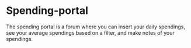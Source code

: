 # Spending-portal
The spending portal is a forum where you can insert your daily spendings, see your average spendings based on a filter, and make notes of your spendings.

